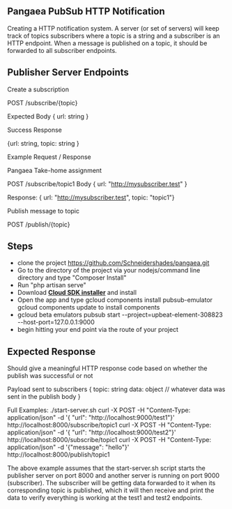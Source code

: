 ## Pangaea PubSub HTTP Notification

Creating a HTTP notification system. A server (or set of servers) will keep track of topics subscribers where a topic is a string and a subscriber is an HTTP endpoint. When a message is published on a topic, it
should be forwarded to all subscriber endpoints.

## Publisher Server Endpoints

Create a subscription

POST /subscribe/{topic}

Expected Body
{ url: string }

Success Response

{url: string, topic: string }

Example Request / Response

Pangaea Take-home assignment


POST /subscribe/topic1
Body
{ url: "http://mysubscriber.test" }

Response:
{ url: "http://mysubscriber.test", topic: "topic1"}

Publish message to topic

POST /publish/{topic}


## Steps
- clone the project https://github.com/Schneidershades/pangaea.git
- Go to the directory of the project via your nodejs/command line directory and type "Composer Install"
- Run "php artisan serve"
- Download **[Cloud SDK installer](https://dl.google.com/dl/cloudsdk/channels/rapid/GoogleCloudSDKInstaller.exe)** and install
- Open the app and type gcloud components install pubsub-emulator gcloud components update to install components
- gcloud beta emulators pubsub start --project=upbeat-element-308823 --host-port=127.0.0.1:9000
- begin hitting your end point via the route of your project

## Expected Response

Should give a meaningful HTTP response code based on whether the publish was successful or not

Payload sent to subscribers
{
topic: string
data: object // whatever data was sent in the publish body
}

Full Examples:
./start-server.sh
curl -X POST -H "Content-Type: application/json" -d '{ "url": "http://localhost:9000/test1"}' http://localhost:8000/subscribe/topic1
curl -X POST -H "Content-Type: application/json" -d '{ "url": "http://localhost:9000/test2"}' http://localhost:8000/subscribe/topic1
curl -X POST -H "Content-Type: application/json" -d '{"message": "hello"}' http://localhost:8000/publish/topic1

The above example assumes that the start-server.sh script starts the publisher server on port 8000 and another
server is running on port 9000 (subscriber). The subscriber will be getting data forwarded to it when its
corresponding topic is published, which it will then receive and print the data to verify everything is working at the
test1 and test2 endpoints.
